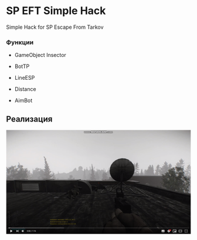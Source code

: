 # SP EFT Simple Hack

Simple Hack for SP Escape From Tarkov

### Функции

* GameObject Insector

* BotTP

* LineESP

* Distance

* AimBot

## Реализация

[<img align="centre" width="700x" src="https://github.com/gwiden/gwiden/blob/main/assets/EFT%20Simple%20Hack/EFT.png" />][youtube]

[youtube]: https://youtu.be/BZ-4iXJVSgY